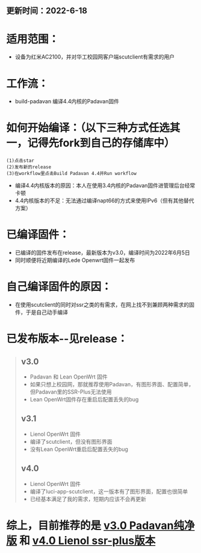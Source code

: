 ## 更新时间：2022-6-18

# 适用范围：
* 设备为红米AC2100，并对华工校园网客户端scutclient有需求的用户

# 工作流：
* build-padavan 编译4.4内核的Padavan固件

# 如何开始编译：（以下三种方式任选其一，记得先fork到自己的存储库中）
    (1)点击star
    (2)发布新的release
    (3)在workflow里点击Build Padavan 4.4并Run workflow
* 编译4.4内核版本的原因：本人在使用3.4内核的Padavan固件进管理后台经常卡顿
* 4.4内核版本的不足：无法通过编译napt66的方式来使用IPv6（但有其他替代方案）

# 已编译固件：
* 已编译的固件发布在release，最新版本为v3.0，编译时间为2022年6月5日
* 同时顺便将近期编译的Lede Openwrt固件一起发布

# 自己编译固件的原因：
* 在使用scutclient的同时对ssr之类的有需求，在网上找不到兼顾两种需求的固件，于是自己动手编译

# 已发布版本--见release：
> ## v3.0
>  * Padavan 和 Lean OpenWrt 固件
>  * 如果只想上校园网，那就推荐使用Padavan，有图形界面、配置简单，但Padavan里的SSR-Plus无法使用
>  * Lean OpenWrt固件存在重启后配置丢失的bug
> ## v3.1
>  * Lienol OpenWrt 固件
>  * 编译了scutclient，但没有图形界面
>  * 没有Lean OpenWrt重启后配置丢失的bug
> ## v4.0
>  * Lienol OpenWrt 固件
>  * 编译了luci-app-scutclient，这一版本有了图形界面，配置也很简单
>  * 已经基本满足了我的需求，短期内应该不会再更新

# 综上，目前推荐的是 [v3.0 Padavan纯净版](https://github.com/chengqingtan/Padavan-build-RM2100/releases/download/v3.0/padavan_scut.zip) 和 [v4.0 Lienol ssr-plus版本](https://github.com/chengqingtan/Padavan-build-RM2100/releases/download/v4.0/lienol_scutUI_ssr.zip)
